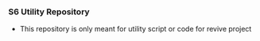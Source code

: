 ### S6 Utility Repository
* This repository is only meant for utility script or code for revive project
